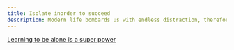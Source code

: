 ```yaml
---
title: Isolate inorder to succeed
description: Modern life bombards us with endless distraction, therefore inorder to make a produce anything you must isolate yourself
---
```




[Learning to be alone is a super power](https://www.youtube.com/watch?v=KGCc1cUbx90)
